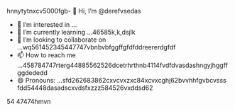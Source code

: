 hnnytytnxcv5000fgb- 👋 Hi, I’m @derefvsedas
- 👀 I’m interested in ...
- 🌱 I’m currently learning ...46585k,k,dsjlk
- 💞️ I’m looking to collaborate on ...wq561452345447747vbnbvbfggffgfdfddreererdgfdf
- 📫 How to reach me ...458784747rterg44885562526dcetrhrthnb4114fvdfdvasdashngyjhggffggdededd
- 😄 Pronouns: ...sfd262683862cxvcvxzxc84xcvxcghj62bvvhhfgvbcvsss
fdd54448dasadscxvdsfxzzz584526vxddsd62
<!---uoui132qw4gjlkjilxbz45sdfxcv6xcvcfgh
derefvsed/derefvsed is a ✨ special ✨ repository because its `README.md` (this fijmle) appears on your GitHub profile.dfhwerhyt5cvbvcbb2xcv
You can click the Preview link to take a look at your changes.xcv2393354adsghnghn
--->
54
47474hmvn
